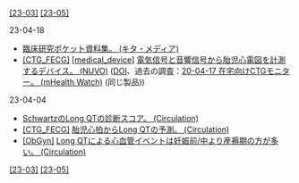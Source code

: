 [\[23-03\]](2303.md) [\[23-05\]](2305.md)

23-04-18
* [臨床研究ポケット資料集。 (キタ・メディア)](http://www.kitamedia.co.jp/jacst/index.html)
* [\[CTG_FECG\]](CTG_FECG.md) [\[medical_device\]](medical_device.md) [電気信号と音響信号から胎児心電図を計測するデバイス。 (NUVO)](https://www.nuvocares.com/) ([DOI](https://doi.org/10.1016/j.ajogmf.2020.100101)、過去の調査：[20-04-17 在宅向けCTGモニター。 (mHealth Watch)](2004.md) (同じ製品))

23-04-04
* [SchwartzのLong QTの診断スコア。 (Circulation)](https://doi.org/10.1161/CIRCEP.111.962019)
* [\[CTG_FECG\]](CTG_FECG.md) [胎児心拍からLong QTの予測。 (Circulation)](https://doi.org/10.1161/CIRCULATIONAHA.112.114132)
* [\[ObGyn\]](ObGyn.md) [Long QTによる心血管イベントは妊娠前/中より産褥期の方が多い。 (Circulation)](https://doi.org/10.1161/01.CIR.97.5.451)

[\[23-03\]](2303.md) [\[23-05\]](2305.md)
